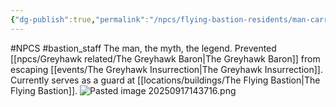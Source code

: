 ```yaml
---
{"dg-publish":true,"permalink":"/npcs/flying-bastion-residents/man-carry-box/"}
---
```


#NPCS #bastion_staff
The man, the myth, the legend. Prevented [[npcs/Greyhawk related/The Greyhawk Baron\|The Greyhawk Baron]] from escaping [[events/The Greyhawk Insurrection\|The Greyhawk Insurrection]]. 
Currently serves as a guard at [[locations/buildings/The Flying Bastion\|The Flying Bastion]].
![Pasted image 20250917143716.png](/img/user/npcs/images/Pasted%20image%2020250917143716.png)